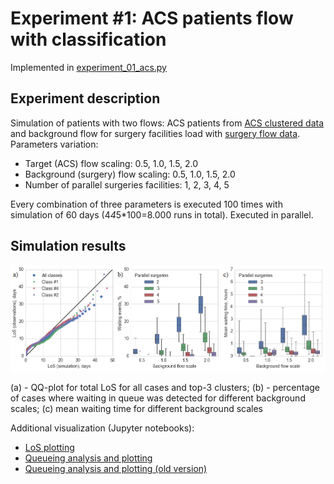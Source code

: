 # Experiment #1: ACS patients flow with classification

Implemented in [experiment_01_acs.py](experiment_01_acs.py)

## Experiment description

Simulation of patients with two flows: ACS patients from [ACS clustered data](/data/acs/) and background flow for surgery facilities load with [surgery flow data](/data/surgeries/). Parameters variation:

- Target (ACS) flow scaling: 0.5, 1.0, 1.5, 2.0
- Background (surgery) flow scaling: 0.5, 1.0, 1.5, 2.0
- Number of parallel surgeries facilities: 1, 2, 3, 4, 5

Every combination of three parameters is executed 100 times with simulation of 60 days (4*4*5*100=8.000 runs in total). Executed in parallel.

## Simulation results

![Simulation results](/pics/SiH_paper_fig_10.png)

(a) - QQ-plot for total LoS for all cases and top-3 clusters; (b) - percentage of cases where waiting in queue was detected for different background scales; (c) mean waiting time for different background scales

Additional visualization (Jupyter notebooks):

- [LoS plotting](/docs/plotting_los.ipynb) 
- [Queueing analysis and plotting](/docs/plotting_stats_multiple_scales.ipynb)
- [Queueing analysis and plotting (old version)](/docs/plotting_stats.ipynb)
